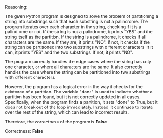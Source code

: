 Reasoning:

The given Python program is designed to solve the problem of partitioning a string into substrings such that each substring is not a palindrome. The program iterates over each character in the string, checking if it is a palindrome or not. If the string is not a palindrome, it prints "YES" and the string itself as the partition. If the string is a palindrome, it checks if all characters are the same. If they are, it prints "NO". If not, it checks if the string can be partitioned into two substrings with different characters. If it can, it prints "YES" and the two substrings. If not, it prints "NO".

The program correctly handles the edge cases where the string has only one character, or where all characters are the same. It also correctly handles the case where the string can be partitioned into two substrings with different characters.

However, the program has a logical error in the way it checks for the existence of a partition. The variable "done" is used to indicate whether a partition has been found, but it is not correctly updated in all cases. Specifically, when the program finds a partition, it sets "done" to True, but it does not break out of the loop immediately. Instead, it continues to iterate over the rest of the string, which can lead to incorrect results.

Therefore, the correctness of the program is **False**.

Correctness: **False**